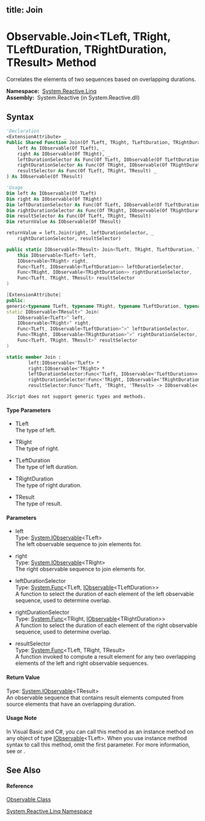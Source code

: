 title: Join
---
# Observable.Join\<TLeft, TRight, TLeftDuration, TRightDuration, TResult\> Method

Correlates the elements of two sequences based on overlapping durations.

**Namespace:**  [System.Reactive.Linq](System.Reactive.Linq/System.Reactive.Linq)  
**Assembly:**  System.Reactive (in System.Reactive.dll)

## Syntax

```vb
'Declaration
<ExtensionAttribute> _
Public Shared Function Join(Of TLeft, TRight, TLeftDuration, TRightDuration, TResult) ( _
    left As IObservable(Of TLeft), _
    right As IObservable(Of TRight), _
    leftDurationSelector As Func(Of TLeft, IObservable(Of TLeftDuration)), _
    rightDurationSelector As Func(Of TRight, IObservable(Of TRightDuration)), _
    resultSelector As Func(Of TLeft, TRight, TResult) _
) As IObservable(Of TResult)
```

```vb
'Usage
Dim left As IObservable(Of TLeft)
Dim right As IObservable(Of TRight)
Dim leftDurationSelector As Func(Of TLeft, IObservable(Of TLeftDuration))
Dim rightDurationSelector As Func(Of TRight, IObservable(Of TRightDuration))
Dim resultSelector As Func(Of TLeft, TRight, TResult)
Dim returnValue As IObservable(Of TResult)

returnValue = left.Join(right, leftDurationSelector, _
    rightDurationSelector, resultSelector)
```

```csharp
public static IObservable<TResult> Join<TLeft, TRight, TLeftDuration, TRightDuration, TResult>(
    this IObservable<TLeft> left,
    IObservable<TRight> right,
    Func<TLeft, IObservable<TLeftDuration>> leftDurationSelector,
    Func<TRight, IObservable<TRightDuration>> rightDurationSelector,
    Func<TLeft, TRight, TResult> resultSelector
)
```

```c++
[ExtensionAttribute]
public:
generic<typename TLeft, typename TRight, typename TLeftDuration, typename TRightDuration, typename TResult>
static IObservable<TResult>^ Join(
    IObservable<TLeft>^ left, 
    IObservable<TRight>^ right, 
    Func<TLeft, IObservable<TLeftDuration>^>^ leftDurationSelector, 
    Func<TRight, IObservable<TRightDuration>^>^ rightDurationSelector, 
    Func<TLeft, TRight, TResult>^ resultSelector
)
```

```fsharp
static member Join : 
        left:IObservable<'TLeft> * 
        right:IObservable<'TRight> * 
        leftDurationSelector:Func<'TLeft, IObservable<'TLeftDuration>> * 
        rightDurationSelector:Func<'TRight, IObservable<'TRightDuration>> * 
        resultSelector:Func<'TLeft, 'TRight, 'TResult> -> IObservable<'TResult> 
```

```jscript
JScript does not support generic types and methods.
```

#### Type Parameters

- TLeft  
  The type of left.

- TRight  
  The type of right.

- TLeftDuration  
  The type of left duration.

- TRightDuration  
  The type of right duration.

- TResult  
  The type of result.

#### Parameters

- left  
  Type: [System.IObservable](https://msdn.microsoft.com/en-us/library/Dd990377)\<TLeft\>  
  The left observable sequence to join elements for.

- right  
  Type: [System.IObservable](https://msdn.microsoft.com/en-us/library/Dd990377)\<TRight\>  
  The right observable sequence to join elements for.

- leftDurationSelector  
  Type: [System.Func](https://msdn.microsoft.com/en-us/library/Bb549151)\<TLeft, [IObservable](https://msdn.microsoft.com/en-us/library/Dd990377)\<TLeftDuration\>\>  
  A function to select the duration of each element of the left observable sequence, used to determine overlap.

- rightDurationSelector  
  Type: [System.Func](https://msdn.microsoft.com/en-us/library/Bb549151)\<TRight, [IObservable](https://msdn.microsoft.com/en-us/library/Dd990377)\<TRightDuration\>\>  
  A function to select the duration of each element of the right observable sequence, used to determine overlap.

- resultSelector  
  Type: [System.Func](https://msdn.microsoft.com/en-us/library/Bb534647)\<TLeft, TRight, TResult\>  
  A function invoked to compute a result element for any two overlapping elements of the left and right observable sequences.

#### Return Value

Type: [System.IObservable](https://msdn.microsoft.com/en-us/library/Dd990377)\<TResult\>  
An observable sequence that contains result elements computed from source elements that have an overlapping duration.

#### Usage Note

In Visual Basic and C\#, you can call this method as an instance method on any object of type [IObservable](https://msdn.microsoft.com/en-us/library/Dd990377)\<TLeft\>. When you use instance method syntax to call this method, omit the first parameter. For more information, see [](https://msdn.microsoft.com/en-us/library/Bb384936) or [](https://msdn.microsoft.com/en-us/library/Bb383977).

## See Also

#### Reference

[Observable Class](Observable/Observable)

[System.Reactive.Linq Namespace](System.Reactive.Linq/System.Reactive.Linq)
